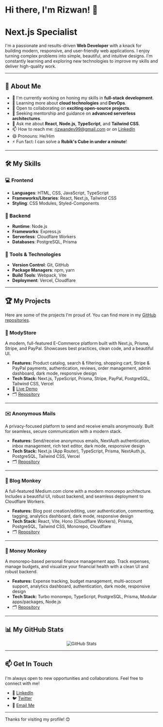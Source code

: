 # Hi there, I'm Rizwan! 👋

# Next.js Specialist

I'm a passionate and results-driven **Web Developer** with a knack for building modern, responsive, and user-friendly web applications. I enjoy turning complex problems into simple, beautiful, and intuitive designs. I'm constantly learning and exploring new technologies to improve my skills and deliver high-quality work.

---

## 🚀 About Me

- 🔭 I'm currently working on honing my skills in **full-stack development**.
- 🌱 Learning more about **cloud technologies** and **DevOps**.
- 👯 Open to collaborating on **exciting open-source projects**.
- 🤔 Seeking mentorship and guidance on **advanced serverless architectures**.
- 💬 Ask me about **React**, **Node.js**, **TypeScript**, and **Tailwind CSS**.
- 📫 How to reach me: [rizwandev99@gmail.com](mailto:rizwandev99@gmail.com) or on [LinkedIn](https://linkedin.com/in/rizwandev99)
- 😄 Pronouns: He/Him
- ⚡ Fun fact: I can solve a **Rubik's Cube in under a minute**!

---

## 🛠️ My Skills

### 💻 Frontend

- **Languages**: HTML, CSS, JavaScript, TypeScript
- **Frameworks/Libraries**: React, Next.js, Tailwind CSS
- **Styling**: CSS Modules, Styled-Components

### 🔧 Backend

- **Runtime**: Node.js
- **Frameworks**: Express.js
- **Serverless**: Cloudflare Workers
- **Databases**: PostgreSQL, Prisma

### 🧰 Tools & Technologies

- **Version Control**: Git, GitHub
- **Package Managers**: npm, yarn
- **Build Tools**: Webpack, Vite
- **Deployment**: Vercel, Cloudflare

---

## 🏆 My Projects

Here are some of the projects I'm proud of. You can find more in my [GitHub repositories](https://github.com/rizwandev99?tab=repositories).

### 🛒 ModyStore

A modern, full-featured E-Commerce platform built with Next.js, Prisma, Stripe, and PayPal. Showcases best practices, clean code, and a beautiful UI.

- **Features:** Product catalog, search & filtering, shopping cart, Stripe & PayPal payments, authentication, reviews, order management, admin dashboard, dark mode, responsive design
- **Tech Stack:** Next.js, TypeScript, Prisma, Stripe, PayPal, PostgreSQL, Tailwind CSS, Vercel
- 🔗 [Live Demo](https://mody-store-bay.vercel.app/)
- 🗂 [Repository](https://github.com/rizwandev99/mody-store)

---

### ✉️ Anonymous Mails

A privacy-focused platform to send and receive emails anonymously. Built for seamless, secure communication with a modern stack.

- **Features:** Send/receive anonymous emails, NextAuth authentication, inbox management, rich text editor, dark mode, responsive design
- **Tech Stack:** Next.js (App Router), TypeScript, Prisma, NextAuth.js, PostgreSQL, Tailwind CSS, Vercel
- 🗂 [Repository](https://github.com/rizwandev99/anonymous-mails)

---

### 🐒 Blog Monkey

A full-featured Medium.com clone with a modern monorepo architecture. Includes a beautiful UI, robust backend, and seamless deployment to Cloudflare Workers.

- **Features:** Blog post creation/editing, user authentication, commenting, tagging, analytics dashboard, dark mode, responsive design
- **Tech Stack:** React, Vite, Hono (Cloudflare Workers), Prisma, PostgreSQL, Tailwind CSS, Monorepo, Cloudflare
- 🗂 [Repository](https://github.com/rizwandev99/blog-monkey)

---

### 💸 Money Monkey

A monorepo-based personal finance management app. Track expenses, manage budgets, and visualize your financial health with a clean UI and robust backend.

- **Features:** Expense tracking, budget management, multi-account support, analytics dashboard, authentication, dark mode, responsive design
- **Tech Stack:** Turbo monorepo, TypeScript, PostgreSQL, Prisma, Modular apps/packages, Node.js
- 🗂 [Repository](https://github.com/rizwandev99/money-monkey)

---

## 📊 My GitHub Stats

<p align="center">
  <img src="https://github-readme-stats.vercel.app/api?username=rizwandev99&show_icons=true&theme=radical" alt="GitHub Stats" />
</p>

---

## 📫 Get In Touch

I'm always open to new opportunities and collaborations. Feel free to connect with me!

- 💼 [LinkedIn](https://linkedin.com/in/rizwandev99)
- 🐦 [Twitter](https://twitter.com/rizwandev99)
- 📧 [Email Me](mailto:rizwandev99@gmail.com)

---

Thanks for visiting my profile! 😊
